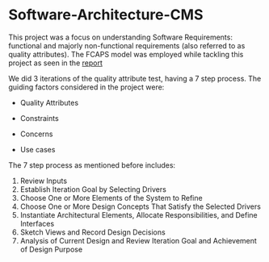 # Software-Architecture-CMS
This project was a focus on understanding Software Requirements: functional and majorly non-functional requirements (also referred to as quality attributes).
The FCAPS model was employed while tackling this project as seen in the [report](https://github.com/evansmosomi/Software-Architecture-CMS/blob/main/FINAL%20PROJECT%20DOC.pdf) 

We did 3 iterations of the quality attribute test, having a 7 step process. The guiding factors considered in the project were:

  * Quality Attributes
  
  * Constraints
  
  * Concerns
  
  * Use cases

The 7 step process as mentioned before includes:
  1. Review Inputs
  2. Establish Iteration Goal by Selecting Drivers
  3. Choose One or More Elements of the System to Refine
  4. Choose One or More Design Concepts That Satisfy the Selected Drivers
  5. Instantiate Architectural Elements, Allocate Responsibilities, and Define Interfaces
  6. Sketch Views and Record Design Decisions
  7. Analysis of Current Design and Review Iteration Goal and Achievement of Design Purpose

